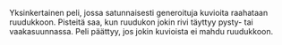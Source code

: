 Yksinkertainen peli, jossa satunnaisesti generoituja kuvioita raahataan ruudukkoon. Pisteitä saa, kun ruudukon jokin rivi täyttyy pysty- tai vaakasuunnassa. Peli päättyy, jos jokin kuvioista ei mahdu ruudukkoon.
